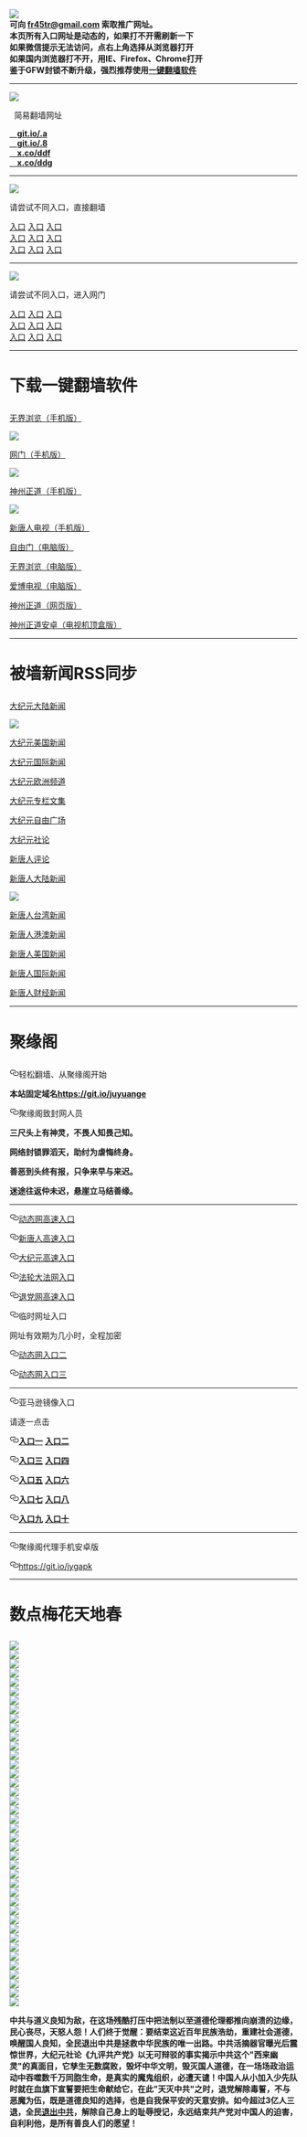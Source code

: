 <a name="1" target="_blank"></a>
<img src="https://raw.githubusercontent.com/szzd1/2/master/6.JPG"><br>
<strong>可向 fr45tr@gmail.com 索取推广网址。</strong><br>
<strong>本页所有入口网址是动态的，如果打不开需刷新一下</strong><br>
<strong>如果微信提示无法访问，点右上角选择从浏览器打开</strong><br>
<strong>如果国内浏览器打不开，用IE、Firefox、Chrome打开</strong><br>
<strong>鉴于GFW封锁不断升级，强烈推荐使用<a href="https://github.com/szzd1/2/blob/master/README.md?u#%E4%B8%8B%E8%BD%BD%E4%B8%80%E9%94%AE%E7%BF%BB%E5%A2%99%E8%BD%AF%E4%BB%B6
">一键翻墙软件</a></strong><br>
<hr>
<img src="https://raw.githubusercontent.com/szzd1/1/master/t/mia.jpg">
<p>&nbsp;&#160;简易翻墙网址</p>
<strong><a href="https://git.io/.a">&nbsp;&#160;&nbsp;&#160;git.io/.a</a></strong><br>
<strong><a href="https://git.io/.8">&nbsp;&#160;&nbsp;&#160;git.io/.8</a></strong><br>
<strong><a href="https://x.co/ddf">&nbsp;&#160;&nbsp;&#160;x.co/ddf</a></strong><br>
<strong><a href="https://x.co/ddg">&nbsp;&#160;&nbsp;&#160;x.co/ddg</a></strong><br>
<hr>
<img src="https://raw.githubusercontent.com/szzd1/1/master/t/b.JPG">
<p>请尝试不同入口，直接翻墙</p>
      <a href="https://d9wdv16510rss.cloudfront.net/1" rel="nofollow">入口</a>
      <a href="http://t.cn/E2a3x3J" rel="nofollow">入口</a>
      <a href="http://t.cn/E2a361x" rel="nofollow">入口</a><br>
      <a href="http://t.cn/E2a361x" rel="nofollow">入口</a>
      <a href="https://s3-ap-southeast-2.amazonaws.com/ogatey/show.htm?r816728&from=852" rel="nofollow">入口</a>
      <a href="https://s3.us-west-1.amazonaws.com/bqdsvsdcqj/btrfo.html" rel="nofollow">入口</a><br>
      <a href="" rel="nofollow">入口</a>
      <a href="https://s3.us-west-1.amazonaws.com/vjgjjrpuk/nh.html" rel="nofollow">入口</a>
      <a href="https://s3.ap-northeast-2.amazonaws.com/dvrtzgpwe/pts.html" rel="nofollow">入口</a><br>
<hr>
<img src="https://raw.githubusercontent.com/szzd1/1/master/t/a.JPG">
<p>请尝试不同入口，进入网门</p>
      <a href="https://s3.us-east-2.amazonaws.com/ogateh/show.htm?from=852" rel="nofollow">入口</a>
      <a href="https://s3.eu-west-2.amazonaws.com/ogatel/show.htm?from=852" rel="nofollow">入口</a>
      <a href="https://s3-ap-southeast-2.amazonaws.com/ogatey/show.htm?from=852" rel="nofollow">入口</a><br>
      <a href="https://s3.ap-northeast-2.amazonaws.com/ogates/show.htm?from=852" rel="nofollow">入口</a>
      <a href="https://s3.eu-central-1.amazonaws.com/ogatef/show.htm?from=852" rel="nofollow">入口</a>
      <a href="https://s3.ap-south-1.amazonaws.com/ogatem/show.htm?from=852" rel="nofollow">入口</a><br>
      <a href="https://s3-us-west-1.amazonaws.com/ogaten/show.htm?from=852" rel="nofollow">入口</a>
      <a href="https://s3.ca-central-1.amazonaws.com/ogatec/show.htm?from=852" rel="nofollow">入口</a>
      <a href="https://s3-ap-northeast-1.amazonaws.com/ogatet/show.htm?from=852" rel="nofollow">入口</a><br>
<hr>
<a name="2" target="_blank"></a>
<h1>
<p><strong>下载一键翻墙软件</strong></p>
</h1>
<p><a href="https://raw.githubusercontent.com/wujieliulan/download/master/um.apk?raw=true" rel="nofollow">无界浏览（手机版）</a><img src="https://raw.githubusercontent.com/hao369/a/master/benzoutuijian.gif" alt=""></p>
<img src="https://raw.githubusercontent.com/szzd1/1/master/t/u2.jpg"><br>
<p><a href="https://git.io/ogatea2" rel="nofollow">网门（手机版）</a><img src="https://raw.githubusercontent.com/hao369/a/master/benzoutuijian.gif" alt=""></p>
<img src="https://raw.githubusercontent.com/szzd1/1/master/t/wm.jpg"><br>
<p><a href="https://raw.githubusercontent.com/SzzdOgate/update/master//extras/SzzdOgate.apk?fldfh" rel="nofollow">神州正道（手机版）</a><img src="https://raw.githubusercontent.com/hao369/a/master/benzoutuijian.gif" alt=""></p>
<img src="https://raw.githubusercontent.com/szzd1/1/master/t/sz.jpg"><br>
<p><a href="https://raw.githubusercontent.com/szzd1/szzd1.github.io/master/szzd/iNTD_TV.zip" rel="nofollow">新唐人电视（手机版）</a></p>
<p><a href="https://git.io/fgp" rel="nofollow">自由门（电脑版）</a><img src="https://raw.githubusercontent.com/hao369/a/master/benzoutuijian.gif" alt=""></p>
<p><a href="https://git.io/vEJlj" rel="nofollow">无界浏览（电脑版）</a><img src="https://raw.githubusercontent.com/hao369/a/master/benzoutuijian.gif" alt=""></p>
<p><a href="https://raw.githubusercontent.com/szzd1/szzd1.github.io/master/szzd/iPPOTV.zip">爱博电视（电脑版）</a></p>
<p><a href="https://git.io/fxNjC" rel="nofollow">神州正道（网页版）</a></p>
<p><a href="https://raw.githubusercontent.com/SzzdOgate/update/master/extras//SzzdOgateTV.apk?dfh" rel="nofollow">神州正道安卓（电视机顶盒版）</a></p>
<hr>
<a name="3" target="_blank"></a>
<h1>
<p><strong>被墙新闻RSS同步</strong></p>
</h1>
<p><a href="https://github.com/gfw-breaker/banned-news/blob/master/indexes//nsc413.md?djy">大纪元大陆新闻</a></p>
<img src="https://raw.githubusercontent.com/szzd1/1/master/t/djy.jpg"><br>
<p><a href="https://github.com/gfw-breaker/banned-news/blob/master/indexes/nsc412.md">大纪元美国新闻</a></p>
<p><a href="https://github.com/gfw-breaker/banned-news/blob/master/indexes/nsc418.md">大纪元国际新闻</a></p>
<p><a href="https://github.com/gfw-breaker/banned-news/blob/master/indexes/nsc974.md">大纪元欧洲频道</a></p>
<p><a href="https://github.com/gfw-breaker/banned-news/blob/master/indexes/nsc423.md">大纪元专栏文集</a></p>
<p><a href="https://github.com/gfw-breaker/banned-news/blob/master/indexes/nsc993.md">大纪元自由广场</a></p>
<p><a href="https://github.com/gfw-breaker/banned-news/blob/master/indexes/nsc422.md">大纪元社论</a></p>
<p><a href="https://github.com/gfw-breaker/banned-news/blob/master/indexes/news207.md">新唐人评论</a></p>
<p><a href="https://github.com/gfw-breaker/banned-news/blob/master/indexes/news204.md">新唐人大陆新闻</a></p>
<img src="https://raw.githubusercontent.com/szzd1/1/master/t/xtr.jpg"><br>
<p><a href="https://github.com/gfw-breaker/banned-news/blob/master/indexes/news206.md">新唐人台湾新闻</a></p>
<p><a href="https://github.com/gfw-breaker/banned-news/blob/master/indexes/news205.md">新唐人港澳新闻</a></p>
<p><a href="https://github.com/gfw-breaker/banned-news/blob/master/indexes/news203.md">新唐人美国新闻</a></p>
<p><a href="https://github.com/gfw-breaker/banned-news/blob/master/indexes/news202.md">新唐人国际新闻</a></p>
<p><a href="https://github.com/gfw-breaker/banned-news/blob/master/indexes/news208.md">新唐人财经新闻</a></p>
<hr>
<a name="4" target="_blank"></a>
<h1>
<p><strong>聚缘阁</strong></p>
</h1>
<p>
<a id="user-content-轻松翻墙从聚缘阁开始" class="anchor" href="#%E8%BD%BB%E6%9D%BE%E7%BF%BB%E5%A2%99%E4%BB%8E%E8%81%9A%E7%BC%98%E9%98%81%E5%BC%80%E5%A7%8B" aria-hidden="true"><svg class="octicon octicon-link" viewbox="0 0 16 16" version="1.1" width="16" height="16" aria-hidden="true"><path fill-rule="evenodd" d="M4 9h1v1H4c-1.5 0-3-1.69-3-3.5S2.55 3 4 3h4c1.45 0 3 1.69 3 3.5 0 1.41-.91 2.72-2 3.25V8.59c.58-.45 1-1.27 1-2.09C10 5.22 8.98 4 8 4H4c-.98 0-2 1.22-2 2.5S3 9 4 9zm9-3h-1v1h1c1 0 2 1.22 2 2.5S13.98 12 13 12H9c-.98 0-2-1.22-2-2.5 0-.83.42-1.64 1-2.09V6.25c-1.09.53-2 1.84-2 3.25C6 11.31 7.55 13 9 13h4c1.45 0 3-1.69 3-3.5S14.5 6 13 6z"></path></svg></a>轻松翻墙、从聚缘阁开始</p>
<p><strong>本站固定域名<a href="https://git.io/juyuange" rel="nofollow">https://git.io/juyuange</a></strong></p>
<p>
<a id="user-content-聚缘阁致封网人员" class="anchor" href="#%E8%81%9A%E7%BC%98%E9%98%81%E8%87%B4%E5%B0%81%E7%BD%91%E4%BA%BA%E5%91%98" aria-hidden="true"><svg class="octicon octicon-link" viewbox="0 0 16 16" version="1.1" width="16" height="16" aria-hidden="true"><path fill-rule="evenodd" d="M4 9h1v1H4c-1.5 0-3-1.69-3-3.5S2.55 3 4 3h4c1.45 0 3 1.69 3 3.5 0 1.41-.91 2.72-2 3.25V8.59c.58-.45 1-1.27 1-2.09C10 5.22 8.98 4 8 4H4c-.98 0-2 1.22-2 2.5S3 9 4 9zm9-3h-1v1h1c1 0 2 1.22 2 2.5S13.98 12 13 12H9c-.98 0-2-1.22-2-2.5 0-.83.42-1.64 1-2.09V6.25c-1.09.53-2 1.84-2 3.25C6 11.31 7.55 13 9 13h4c1.45 0 3-1.69 3-3.5S14.5 6 13 6z"></path></svg></a>聚缘阁致封网人员</p>
<p><strong>三尺头上有神灵，不畏人知畏己知。</strong></p>
<p><strong>网络封锁罪滔天，助纣为虐悔终身。</strong></p>
<p><strong>善恶到头终有报，只争来早与来迟。</strong></p>
<p><strong>迷途往返仲未迟，悬崖立马结善缘。</strong></p>
<hr>
<p>
<a id="user-content-动态网高速入口" class="anchor" href="#%E5%8A%A8%E6%80%81%E7%BD%91%E9%AB%98%E9%80%9F%E5%85%A5%E5%8F%A3" aria-hidden="true"><svg class="octicon octicon-link" viewbox="0 0 16 16" version="1.1" width="16" height="16" aria-hidden="true"><path fill-rule="evenodd" d="M4 9h1v1H4c-1.5 0-3-1.69-3-3.5S2.55 3 4 3h4c1.45 0 3 1.69 3 3.5 0 1.41-.91 2.72-2 3.25V8.59c.58-.45 1-1.27 1-2.09C10 5.22 8.98 4 8 4H4c-.98 0-2 1.22-2 2.5S3 9 4 9zm9-3h-1v1h1c1 0 2 1.22 2 2.5S13.98 12 13 12H9c-.98 0-2-1.22-2-2.5 0-.83.42-1.64 1-2.09V6.25c-1.09.53-2 1.84-2 3.25C6 11.31 7.55 13 9 13h4c1.45 0 3-1.69 3-3.5S14.5 6 13 6z"></path></svg></a><a href="https://m94drvl2y2.execute-api.us-east-2.amazonaws.com/45785214/?id=2" rel="nofollow">动态网高速入口</a><img src="https://raw.githubusercontent.com/hao369/a/master/jygdl.gif" alt="">
</p>
<p>
<a id="user-content-新唐人高速入口" class="anchor" href="#%E6%96%B0%E5%94%90%E4%BA%BA%E9%AB%98%E9%80%9F%E5%85%A5%E5%8F%A3" aria-hidden="true"><svg class="octicon octicon-link" viewbox="0 0 16 16" version="1.1" width="16" height="16" aria-hidden="true"><path fill-rule="evenodd" d="M4 9h1v1H4c-1.5 0-3-1.69-3-3.5S2.55 3 4 3h4c1.45 0 3 1.69 3 3.5 0 1.41-.91 2.72-2 3.25V8.59c.58-.45 1-1.27 1-2.09C10 5.22 8.98 4 8 4H4c-.98 0-2 1.22-2 2.5S3 9 4 9zm9-3h-1v1h1c1 0 2 1.22 2 2.5S13.98 12 13 12H9c-.98 0-2-1.22-2-2.5 0-.83.42-1.64 1-2.09V6.25c-1.09.53-2 1.84-2 3.25C6 11.31 7.55 13 9 13h4c1.45 0 3-1.69 3-3.5S14.5 6 13 6z"></path></svg></a><a href="https://m94drvl2y2.execute-api.us-east-2.amazonaws.com/45785214/?id=5" rel="nofollow">新唐人高速入口</a>
</p>
<p>
<a id="user-content-大纪元高速入口" class="anchor" href="#%E5%A4%A7%E7%BA%AA%E5%85%83%E9%AB%98%E9%80%9F%E5%85%A5%E5%8F%A3" aria-hidden="true"><svg class="octicon octicon-link" viewbox="0 0 16 16" version="1.1" width="16" height="16" aria-hidden="true"><path fill-rule="evenodd" d="M4 9h1v1H4c-1.5 0-3-1.69-3-3.5S2.55 3 4 3h4c1.45 0 3 1.69 3 3.5 0 1.41-.91 2.72-2 3.25V8.59c.58-.45 1-1.27 1-2.09C10 5.22 8.98 4 8 4H4c-.98 0-2 1.22-2 2.5S3 9 4 9zm9-3h-1v1h1c1 0 2 1.22 2 2.5S13.98 12 13 12H9c-.98 0-2-1.22-2-2.5 0-.83.42-1.64 1-2.09V6.25c-1.09.53-2 1.84-2 3.25C6 11.31 7.55 13 9 13h4c1.45 0 3-1.69 3-3.5S14.5 6 13 6z"></path></svg></a><a href="https://m94drvl2y2.execute-api.us-east-2.amazonaws.com/45785214/?id=7" rel="nofollow">大纪元高速入口</a>
</p>
<p>
<a id="user-content-法轮大法网入口" class="anchor" href="#%E6%B3%95%E8%BD%AE%E5%A4%A7%E6%B3%95%E7%BD%91%E5%85%A5%E5%8F%A3" aria-hidden="true"><svg class="octicon octicon-link" viewbox="0 0 16 16" version="1.1" width="16" height="16" aria-hidden="true"><path fill-rule="evenodd" d="M4 9h1v1H4c-1.5 0-3-1.69-3-3.5S2.55 3 4 3h4c1.45 0 3 1.69 3 3.5 0 1.41-.91 2.72-2 3.25V8.59c.58-.45 1-1.27 1-2.09C10 5.22 8.98 4 8 4H4c-.98 0-2 1.22-2 2.5S3 9 4 9zm9-3h-1v1h1c1 0 2 1.22 2 2.5S13.98 12 13 12H9c-.98 0-2-1.22-2-2.5 0-.83.42-1.64 1-2.09V6.25c-1.09.53-2 1.84-2 3.25C6 11.31 7.55 13 9 13h4c1.45 0 3-1.69 3-3.5S14.5 6 13 6z"></path></svg></a><a href="https://m94drvl2y2.execute-api.us-east-2.amazonaws.com/45785214/?id=15" rel="nofollow">法轮大法网入口</a>
</p>
<p>
<a id="user-content-退党网高速入口" class="anchor" href="#%E9%80%80%E5%85%9A%E7%BD%91%E9%AB%98%E9%80%9F%E5%85%A5%E5%8F%A3" aria-hidden="true"><svg class="octicon octicon-link" viewbox="0 0 16 16" version="1.1" width="16" height="16" aria-hidden="true"><path fill-rule="evenodd" d="M4 9h1v1H4c-1.5 0-3-1.69-3-3.5S2.55 3 4 3h4c1.45 0 3 1.69 3 3.5 0 1.41-.91 2.72-2 3.25V8.59c.58-.45 1-1.27 1-2.09C10 5.22 8.98 4 8 4H4c-.98 0-2 1.22-2 2.5S3 9 4 9zm9-3h-1v1h1c1 0 2 1.22 2 2.5S13.98 12 13 12H9c-.98 0-2-1.22-2-2.5 0-.83.42-1.64 1-2.09V6.25c-1.09.53-2 1.84-2 3.25C6 11.31 7.55 13 9 13h4c1.45 0 3-1.69 3-3.5S14.5 6 13 6z"></path></svg></a><a href="https://m94drvl2y2.execute-api.us-east-2.amazonaws.com/45785214/?id=8" rel="nofollow">退党网高速入口</a>
</p>
<p>
<a id="user-content-临时网址入口" class="anchor" href="#%E4%B8%B4%E6%97%B6%E7%BD%91%E5%9D%80%E5%85%A5%E5%8F%A3" aria-hidden="true"><svg class="octicon octicon-link" viewbox="0 0 16 16" version="1.1" width="16" height="16" aria-hidden="true"><path fill-rule="evenodd" d="M4 9h1v1H4c-1.5 0-3-1.69-3-3.5S2.55 3 4 3h4c1.45 0 3 1.69 3 3.5 0 1.41-.91 2.72-2 3.25V8.59c.58-.45 1-1.27 1-2.09C10 5.22 8.98 4 8 4H4c-.98 0-2 1.22-2 2.5S3 9 4 9zm9-3h-1v1h1c1 0 2 1.22 2 2.5S13.98 12 13 12H9c-.98 0-2-1.22-2-2.5 0-.83.42-1.64 1-2.09V6.25c-1.09.53-2 1.84-2 3.25C6 11.31 7.55 13 9 13h4c1.45 0 3-1.69 3-3.5S14.5 6 13 6z"></path></svg></a>临时网址入口</p>
<p>网址有效期为几小时，全程加密</p>
<p>
<a id="user-content-动态网入口二" class="anchor" href="#%E5%8A%A8%E6%80%81%E7%BD%91%E5%85%A5%E5%8F%A3%E4%BA%8C" aria-hidden="true"><svg class="octicon octicon-link" viewbox="0 0 16 16" version="1.1" width="16" height="16" aria-hidden="true"><path fill-rule="evenodd" d="M4 9h1v1H4c-1.5 0-3-1.69-3-3.5S2.55 3 4 3h4c1.45 0 3 1.69 3 3.5 0 1.41-.91 2.72-2 3.25V8.59c.58-.45 1-1.27 1-2.09C10 5.22 8.98 4 8 4H4c-.98 0-2 1.22-2 2.5S3 9 4 9zm9-3h-1v1h1c1 0 2 1.22 2 2.5S13.98 12 13 12H9c-.98 0-2-1.22-2-2.5 0-.83.42-1.64 1-2.09V6.25c-1.09.53-2 1.84-2 3.25C6 11.31 7.55 13 9 13h4c1.45 0 3-1.69 3-3.5S14.5 6 13 6z"></path></svg></a><a href="https://x.co/ddg" rel="nofollow">动态网入口二</a>
</p>
<p>
<a id="user-content-动态网入口三" class="anchor" href="#%E5%8A%A8%E6%80%81%E7%BD%91%E5%85%A5%E5%8F%A3%E4%B8%89" aria-hidden="true"><svg class="octicon octicon-link" viewbox="0 0 16 16" version="1.1" width="16" height="16" aria-hidden="true"><path fill-rule="evenodd" d="M4 9h1v1H4c-1.5 0-3-1.69-3-3.5S2.55 3 4 3h4c1.45 0 3 1.69 3 3.5 0 1.41-.91 2.72-2 3.25V8.59c.58-.45 1-1.27 1-2.09C10 5.22 8.98 4 8 4H4c-.98 0-2 1.22-2 2.5S3 9 4 9zm9-3h-1v1h1c1 0 2 1.22 2 2.5S13.98 12 13 12H9c-.98 0-2-1.22-2-2.5 0-.83.42-1.64 1-2.09V6.25c-1.09.53-2 1.84-2 3.25C6 11.31 7.55 13 9 13h4c1.45 0 3-1.69 3-3.5S14.5 6 13 6z"></path></svg></a><a href="https://x.co/ddf" rel="nofollow">动态网入口三</a>
</p>
<hr>
<p>
<a id="user-content-亚马逊镜像入口" class="anchor" href="#%E4%BA%9A%E9%A9%AC%E9%80%8A%E9%95%9C%E5%83%8F%E5%85%A5%E5%8F%A3" aria-hidden="true"><svg class="octicon octicon-link" viewbox="0 0 16 16" version="1.1" width="16" height="16" aria-hidden="true"><path fill-rule="evenodd" d="M4 9h1v1H4c-1.5 0-3-1.69-3-3.5S2.55 3 4 3h4c1.45 0 3 1.69 3 3.5 0 1.41-.91 2.72-2 3.25V8.59c.58-.45 1-1.27 1-2.09C10 5.22 8.98 4 8 4H4c-.98 0-2 1.22-2 2.5S3 9 4 9zm9-3h-1v1h1c1 0 2 1.22 2 2.5S13.98 12 13 12H9c-.98 0-2-1.22-2-2.5 0-.83.42-1.64 1-2.09V6.25c-1.09.53-2 1.84-2 3.25C6 11.31 7.55 13 9 13h4c1.45 0 3-1.69 3-3.5S14.5 6 13 6z"></path></svg></a>亚马逊镜像入口</p>
<p>请逐一点击</p>
<p>
<a id="user-content-入口一-入口二" class="anchor" href="#%E5%85%A5%E5%8F%A3%E4%B8%80-%E5%85%A5%E5%8F%A3%E4%BA%8C" aria-hidden="true"><svg class="octicon octicon-link" viewbox="0 0 16 16" version="1.1" width="16" height="16" aria-hidden="true"><path fill-rule="evenodd" d="M4 9h1v1H4c-1.5 0-3-1.69-3-3.5S2.55 3 4 3h4c1.45 0 3 1.69 3 3.5 0 1.41-.91 2.72-2 3.25V8.59c.58-.45 1-1.27 1-2.09C10 5.22 8.98 4 8 4H4c-.98 0-2 1.22-2 2.5S3 9 4 9zm9-3h-1v1h1c1 0 2 1.22 2 2.5S13.98 12 13 12H9c-.98 0-2-1.22-2-2.5 0-.83.42-1.64 1-2.09V6.25c-1.09.53-2 1.84-2 3.25C6 11.31 7.55 13 9 13h4c1.45 0 3-1.69 3-3.5S14.5 6 13 6z"></path></svg></a><strong><a href="https://1thoipg69k.execute-api.ap-northeast-2.amazonaws.com/254788" rel="nofollow">入口一</a></strong> <strong><a href="https://8cmsnbykb8.execute-api.ap-northeast-2.amazonaws.com/5488lo98" rel="nofollow">入口二</a></strong>
</p>
<p>
<a id="user-content-入口三--入口四" class="anchor" href="#%E5%85%A5%E5%8F%A3%E4%B8%89--%E5%85%A5%E5%8F%A3%E5%9B%9B" aria-hidden="true"><svg class="octicon octicon-link" viewbox="0 0 16 16" version="1.1" width="16" height="16" aria-hidden="true"><path fill-rule="evenodd" d="M4 9h1v1H4c-1.5 0-3-1.69-3-3.5S2.55 3 4 3h4c1.45 0 3 1.69 3 3.5 0 1.41-.91 2.72-2 3.25V8.59c.58-.45 1-1.27 1-2.09C10 5.22 8.98 4 8 4H4c-.98 0-2 1.22-2 2.5S3 9 4 9zm9-3h-1v1h1c1 0 2 1.22 2 2.5S13.98 12 13 12H9c-.98 0-2-1.22-2-2.5 0-.83.42-1.64 1-2.09V6.25c-1.09.53-2 1.84-2 3.25C6 11.31 7.55 13 9 13h4c1.45 0 3-1.69 3-3.5S14.5 6 13 6z"></path></svg></a><strong><a href="https://s3-ap-southeast-1.amazonaws.com/jyg4/jyg.html" rel="nofollow">入口三</a></strong>  <strong><a href="https://s3-ap-northeast-1.amazonaws.com/jyg9/jyg.html" rel="nofollow">入口四</a></strong>
</p>
<p>
<a id="user-content-入口五--入口六" class="anchor" href="#%E5%85%A5%E5%8F%A3%E4%BA%94--%E5%85%A5%E5%8F%A3%E5%85%AD" aria-hidden="true"><svg class="octicon octicon-link" viewbox="0 0 16 16" version="1.1" width="16" height="16" aria-hidden="true"><path fill-rule="evenodd" d="M4 9h1v1H4c-1.5 0-3-1.69-3-3.5S2.55 3 4 3h4c1.45 0 3 1.69 3 3.5 0 1.41-.91 2.72-2 3.25V8.59c.58-.45 1-1.27 1-2.09C10 5.22 8.98 4 8 4H4c-.98 0-2 1.22-2 2.5S3 9 4 9zm9-3h-1v1h1c1 0 2 1.22 2 2.5S13.98 12 13 12H9c-.98 0-2-1.22-2-2.5 0-.83.42-1.64 1-2.09V6.25c-1.09.53-2 1.84-2 3.25C6 11.31 7.55 13 9 13h4c1.45 0 3-1.69 3-3.5S14.5 6 13 6z"></path></svg></a><strong><a href="https://s3.ap-south-1.amazonaws.com/jyg5/jyg.html" rel="nofollow">入口五</a></strong>  <strong><a href="https://s3-us-west-2.amazonaws.com/jyg7/jyg.html" rel="nofollow">入口六</a></strong>
</p>
<p>
<a id="user-content-入口七--入口八" class="anchor" href="#%E5%85%A5%E5%8F%A3%E4%B8%83--%E5%85%A5%E5%8F%A3%E5%85%AB" aria-hidden="true"><svg class="octicon octicon-link" viewbox="0 0 16 16" version="1.1" width="16" height="16" aria-hidden="true"><path fill-rule="evenodd" d="M4 9h1v1H4c-1.5 0-3-1.69-3-3.5S2.55 3 4 3h4c1.45 0 3 1.69 3 3.5 0 1.41-.91 2.72-2 3.25V8.59c.58-.45 1-1.27 1-2.09C10 5.22 8.98 4 8 4H4c-.98 0-2 1.22-2 2.5S3 9 4 9zm9-3h-1v1h1c1 0 2 1.22 2 2.5S13.98 12 13 12H9c-.98 0-2-1.22-2-2.5 0-.83.42-1.64 1-2.09V6.25c-1.09.53-2 1.84-2 3.25C6 11.31 7.55 13 9 13h4c1.45 0 3-1.69 3-3.5S14.5 6 13 6z"></path></svg></a><strong><a href="https://s3-us-west-1.amazonaws.com/jyg6/jyg.html" rel="nofollow">入口七</a></strong>  <strong><a href="https://s3-eu-west-1.amazonaws.com/jyg8/jyg.html" rel="nofollow">入口八</a></strong>
</p>
<p>
<a id="user-content-入口九--入口十" class="anchor" href="#%E5%85%A5%E5%8F%A3%E4%B9%9D--%E5%85%A5%E5%8F%A3%E5%8D%81" aria-hidden="true"><svg class="octicon octicon-link" viewbox="0 0 16 16" version="1.1" width="16" height="16" aria-hidden="true"><path fill-rule="evenodd" d="M4 9h1v1H4c-1.5 0-3-1.69-3-3.5S2.55 3 4 3h4c1.45 0 3 1.69 3 3.5 0 1.41-.91 2.72-2 3.25V8.59c.58-.45 1-1.27 1-2.09C10 5.22 8.98 4 8 4H4c-.98 0-2 1.22-2 2.5S3 9 4 9zm9-3h-1v1h1c1 0 2 1.22 2 2.5S13.98 12 13 12H9c-.98 0-2-1.22-2-2.5 0-.83.42-1.64 1-2.09V6.25c-1.09.53-2 1.84-2 3.25C6 11.31 7.55 13 9 13h4c1.45 0 3-1.69 3-3.5S14.5 6 13 6z"></path></svg></a><strong><a href="https://s3.eu-central-1.amazonaws.com/jyg3/jyg.html" rel="nofollow">入口九</a></strong>  <strong><a href="https://s3-ap-southeast-2.amazonaws.com/jyg1/jyg.html" rel="nofollow">入口十</a></strong>
</p>
<hr>
<p>
<a id="user-content-聚缘阁代理手机安卓版" class="anchor" href="#%E8%81%9A%E7%BC%98%E9%98%81%E4%BB%A3%E7%90%86%E6%89%8B%E6%9C%BA%E5%AE%89%E5%8D%93%E7%89%88" aria-hidden="true"><svg class="octicon octicon-link" viewbox="0 0 16 16" version="1.1" width="16" height="16" aria-hidden="true"><path fill-rule="evenodd" d="M4 9h1v1H4c-1.5 0-3-1.69-3-3.5S2.55 3 4 3h4c1.45 0 3 1.69 3 3.5 0 1.41-.91 2.72-2 3.25V8.59c.58-.45 1-1.27 1-2.09C10 5.22 8.98 4 8 4H4c-.98 0-2 1.22-2 2.5S3 9 4 9zm9-3h-1v1h1c1 0 2 1.22 2 2.5S13.98 12 13 12H9c-.98 0-2-1.22-2-2.5 0-.83.42-1.64 1-2.09V6.25c-1.09.53-2 1.84-2 3.25C6 11.31 7.55 13 9 13h4c1.45 0 3-1.69 3-3.5S14.5 6 13 6z"></path></svg></a>聚缘阁代理手机安卓版</p>
<p>
<a id="user-content-httpsgitiojygapk" class="anchor" href="#httpsgitiojygapk" aria-hidden="true"><svg class="octicon octicon-link" viewbox="0 0 16 16" version="1.1" width="16" height="16" aria-hidden="true"><path fill-rule="evenodd" d="M4 9h1v1H4c-1.5 0-3-1.69-3-3.5S2.55 3 4 3h4c1.45 0 3 1.69 3 3.5 0 1.41-.91 2.72-2 3.25V8.59c.58-.45 1-1.27 1-2.09C10 5.22 8.98 4 8 4H4c-.98 0-2 1.22-2 2.5S3 9 4 9zm9-3h-1v1h1c1 0 2 1.22 2 2.5S13.98 12 13 12H9c-.98 0-2-1.22-2-2.5 0-.83.42-1.64 1-2.09V6.25c-1.09.53-2 1.84-2 3.25C6 11.31 7.55 13 9 13h4c1.45 0 3-1.69 3-3.5S14.5 6 13 6z"></path></svg></a><a href="https://git.io/jygapk" rel="nofollow">https://git.io/jygapk</a>
</p>
<hr>
<a name="5" target="_blank"></a>
<h1>
<p><strong>数点梅花天地春</strong></p>
</h1>
<img src="https://github.com/szzd1/1/blob/master/t/01.jpg"><br>
<a name="6" target="_blank"></a>
<img src="https://github.com/szzd1/1/blob/master/t/03.jpg"><br>
<img src="https://github.com/szzd1/1/blob/master/t/04.jpg"><br>
<img src="https://github.com/szzd1/1/blob/master/t/06.jpg"><br>
<img src="https://github.com/szzd1/1/blob/master/t/07.jpg"><br>
<img src="https://github.com/szzd1/1/blob/master/t/10.jpg"><br>
<img src="https://github.com/szzd1/1/blob/master/t/11.jpg"><br>
<img src="https://github.com/szzd1/1/blob/master/t/12.jpg"><br>
<img src="https://github.com/szzd1/1/blob/master/t/13.jpg"><br>
<img src="https://github.com/szzd1/1/blob/master/t/14.jpg"><br>
<img src="https://github.com/szzd1/1/blob/master/t/15.jpg"><br>
<img src="https://github.com/szzd1/1/blob/master/t/16.jpg"><br>
<img src="https://github.com/szzd1/1/blob/master/t/17.jpg"><br>
<img src="https://github.com/szzd1/1/blob/master/t/18.jpg"><br>
<img src="https://github.com/szzd1/1/blob/master/t/19.jpg"><br>
<img src="https://github.com/szzd1/1/blob/master/t/20.jpg"><br>
<img src="https://github.com/szzd1/1/blob/master/t/21.jpg"><br>
<img src="https://github.com/szzd1/1/blob/master/t/22.jpg"><br>
<img src="https://github.com/szzd1/1/blob/master/t/23.jpg"><br>
<img src="https://github.com/szzd1/1/blob/master/t/24.jpg"><br>
<img src="https://github.com/szzd1/1/blob/master/t/25.jpg"><br>
<img src="https://github.com/szzd1/1/blob/master/t/26.jpg"><br>
<img src="https://github.com/szzd1/1/blob/master/t/27.jpg"><br>
<img src="https://github.com/szzd1/1/blob/master/t/28.jpg"><br>
<img src="https://github.com/szzd1/1/blob/master/t/29.jpg"><br>
<img src="https://github.com/szzd1/1/blob/master/t/30.jpg"><br>
<img src="https://github.com/szzd1/1/blob/master/t/31.jpg"><br>
<img src="https://github.com/szzd1/1/blob/master/t/32.jpg"><br>
<img src="https://github.com/szzd1/1/blob/master/t/33.jpg"><br>
<img src="https://github.com/szzd1/1/blob/master/t/34.jpg"><br>
<img src="https://github.com/szzd1/1/blob/master/t/35.jpg"><br>
<img src="https://github.com/szzd1/1/blob/master/t/36.jpg"><br>
<img src="https://github.com/szzd1/1/blob/master/t/37.jpg"><br>
<img src="https://github.com/szzd1/1/blob/master/t/38.jpg"><br>
<img src="https://github.com/szzd1/1/blob/master/t/39.jpg"><br>
<img src="https://github.com/szzd1/1/blob/master/t/40.jpg"><br>
<img src="https://github.com/szzd1/1/blob/master/t/41.jpg"><br>
<img src="https://github.com/szzd1/1/blob/master/t/42.jpg"><br>
<img src="https://github.com/szzd1/1/blob/master/t/43.jpg"><br>
<img src="https://github.com/szzd1/1/blob/master/t/44.jpg"><br>
<p><p><strong>中共与道义良知为敌，在这场残酷打压中把法制以至道德伦理都推向崩溃的边缘，民心丧尽，天怒人怨！人们终于觉醒：要结束这近百年民族浩劫，重建社会道德，唤醒国人良知，全民退出中共是拯救中华民族的唯一出路。中共活摘器官曝光后震惊世界，大纪元社论《九评共产党》以无可辩驳的事实揭示中共这个"西来幽灵"的真面目，它孳生无数腐败，毁坏中华文明，毁灭国人道德，在一场场政治运动中吞噬数千万同胞生命，是真实的魔鬼组织，必遭天谴！中国人从小加入少先队时就在血旗下宣誓要把生命献给它，在此"天灭中共"之时，退党解除毒誓，不与恶魔为伍，既是道德良知的选择，也是自我保平安的天意安排。如今超过3亿人三退，全民<a href="https://s3-us-west-1.amazonaws.com/ogaten/show.htm?ogQuit.aspx&from=852" rel="nofollow">退出中共</a>，解除自己身上的耻辱授记，永远结束共产党对中国人的迫害，自利利他，是所有善良人们的愿望！</strong></p></p>
